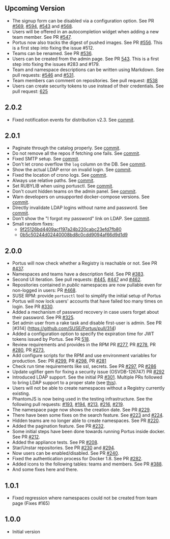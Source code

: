 ## Upcoming Version

- The signup form can be disabled via a configuration option. See PR
[#569](https://github.com/SUSE/Portus/pull/569),
[#594](https://github.com/SUSE/Portus/pull/594),
[#543](https://github.com/SUSE/Portus/pull/543) and
[#568](https://github.com/SUSE/Portus/pull/568).
- Users will be offered in an autocompletion widget when adding a new team
  member. See PR [#547](https://github.com/SUSE/Portus/pull/547).
- Portus now also tracks the digest of pushed images.
  See PR [#556](https://github.com/SUSE/Portus/pull/556). This is a first step
  into fixing the issue #512.
- Teams can be renamed. See PR [#536](https://github.com/SUSE/Portus/pull/536).
- Users can be created from the admin page.
  See PR [543](https://github.com/SUSE/Portus/pull/543). This is a first step
  into fixing the issues #283 and #179.
- Team and namespace descriptions can be written using Markdown. See pull
  requests: [#546](https://github.com/SUSE/Portus/pull/546) and
  [#531](https://github.com/SUSE/Portus/pull/531).
- Team members can comment on repositories. See pull request: [#538](https://github.com/SUSE/Portus/pull/583)
- Users can create security tokens to use instead of their credentials. See pull request: [625](https://github.com/SUSE/Portus/pull/625)

## 2.0.2

- Fixed notification events for distribution v2.3. See [commit](https://github.com/SUSE/Portus/commit/3817d09108907fa26ddaf5ce23291a326b8b8195).

## 2.0.1

- Paginate through the catalog properly. See [commit](https://github.com/SUSE/Portus/commit/6e31712c6669df569f24daba4020f5d6607ad7db).
- Do not remove all the repos if fetching one fails. See [commit](https://github.com/SUSE/Portus/commit/5626ad9802c663718a3a31675c8383e94e9a10c3).
- Fixed SMTP setup. See [commit](https://github.com/SUSE/Portus/commit/296dabe3dd1c236409aaa31f19fb6e4a2e003c25).
- Don't let crono overflow the `log` column on the DB. See [commit](https://github.com/SUSE/Portus/commit/a0ed6d68c328fe6a9cd5e57506ba1773a96189da).
- Show the actual LDAP error on invalid login. See [commit](https://github.com/SUSE/Portus/commit/260eace6ea7a360a040e230cb9c1c72afcb1abab).
- Fixed the location of crono logs. See [commit](https://github.com/SUSE/Portus/commit/1bd45d8796def0256a1dd84a74a5b3fb4e9b702a).
- Always use relative paths. See [commit](https://github.com/SUSE/Portus/commit/93259fc7affd38f833685f565c0af1bb4d46c876).
- Set RUBYLIB when using portusctl. See [commit](https://github.com/SUSE/Portus/commit/3fdce03646386074a0982d3d642155526dea7753).
- Don't count hidden teams on the admin panel. See [commit](https://github.com/SUSE/Portus/commit/8f57252bb9118016d1098c0936fb69a708dc4d54).
- Warn developers on unsupported docker-compose versions. See [commit](https://github.com/SUSE/Portus/commit/02605b3c3eef72a4a78d8db7fda05df2eae2e7db).
- Directly invalidate LDAP logins without name and password. See [commit](https://github.com/SUSE/Portus/commit/0c0c5a1be243bd42873cb852ebb7b189df16b6fa).
- Don't show the "I forgot my password" link on LDAP. See [commit](https://github.com/SUSE/Portus/commit/1daaf1117e8d83b425373cfae45892e519fd20fa).
- Small random fixes:
  - [9f25126bd4409acf197a24b220cabc23efd7fb80](https://github.com/SUSE/Portus/commit/9f25126bd4409acf197a24b220cabc23efd7fb80)
  - [0b5c50244d02440008bd8c0cdd9094af66d9d1d9](https://github.com/SUSE/Portus/commit/0b5c50244d02440008bd8c0cdd9094af66d9d1d9)

## 2.0.0

- Portus will now check whether a Registry is reachable or not.
See PR [#437](https://github.com/SUSE/Portus/pull/437).
- Namespaces and teams have a description field. See PR
[#383](https://github.com/SUSE/Portus/pull/383).
- Second UI iteration. See pull requests:
[#445](https://github.com/SUSE/Portus/pull/445),
[#447](https://github.com/SUSE/Portus/pull/477) and
[#462](https://github.com/SUSE/Portus/pull/462).
- Repositories contained in *public* namespaces are now pullable even for
non-logged in users: PR [#468](https://github.com/SUSE/Portus/pull/468).
- SUSE RPM: provide `portusctl` tool to simplify the initial setup of Portus
- Portus will now lock users' accounts that have failed too many times on
login. See PR [#330](https://github.com/SUSE/Portus/pull/330).
- Added a mechanism of password recovery in case users forget about their
password. See PR [#325](https://github.com/SUSE/Portus/pull/325).
- Set admin user from a rake task and disable first-user is admin. See PR [#314]
  (https://github.com/SUSE/Portus/pull/314)
- Added a configuration option to specify the expiration time for JWT tokens
issued by Portus. See PR [518](https://github.com/SUSE/Portus/pull/518).
- Review requirements and provides in the RPM
PR [#277](https://github.com/SUSE/Portus/pull/277),
PR [#278](https://github.com/SUSE/Portus/pull/278),
PR [#280](https://github.com/SUSE/Portus/pull/280),
PR [#273](https://github.com/SUSE/Portus/pull/273),
- Add configure scripts for the RPM and use environment variables for
production. See:
PR [#299](https://github.com/SUSE/Portus/pull/299),
PR [#298](https://github.com/SUSE/Portus/pull/298),
PR [#281](https://github.com/SUSE/Portus/pull/281)
- Check run time requirements like ssl, secrets. See
PR [#297](https://github.com/SUSE/Portus/pull/297),
PR [#286](https://github.com/SUSE/Portus/pull/286)
- Update uglifier gem for fixing a security issue (OSVDB-126747)
PR [#292](https://github.com/SUSE/Portus/pull/292)
- Introduced LDAP support. See the initial PR [#301](https://github.com/SUSE/Portus/pull/301).
Multiple PRs followed to bring LDAP support to a proper state (see
[this](https://github.com/SUSE/Portus/pulls?utf8=%E2%9C%93&q=is%3Apr+is%3Aclosed+LDAP+created%3A%3C%3D2015-10-26+)).
- Users will not be able to create namespaces without a Registry currently
existing.
- PhantomJS is now being used in the testing infrastructure. See the following
pull requests: [#193](https://github.com/SUSE/Portus/pull/193),
[#194](https://github.com/SUSE/Portus/pull/194),
[#213](https://github.com/SUSE/Portus/pull/213),
[#216](https://github.com/SUSE/Portus/pull/216),
[#219](https://github.com/SUSE/Portus/pull/219).
- The namespace page now shows the creation date. See PR
[#229](https://github.com/SUSE/Portus/pull/229).
- There have been some fixes on the search feature. See
[#223](https://github.com/SUSE/Portus/pull/223) and
[#224](https://github.com/SUSE/Portus/pull/224).
- Hidden teams are no longer able to create namespaces. See PR
[#220](https://github.com/SUSE/Portus/pull/220).
- Added the pagination feature. See PR [#232](https://github.com/SUSE/Portus/pull/232).
- Some initial steps have been done towards running Portus inside docker. See
PR [#212](https://github.com/SUSE/Portus/pull/212).
- Added the appliance tests. See PR [#208](https://github.com/SUSE/Portus/pull/208).
- Star/Unstar repositories. See PR [#230](https://github.com/SUSE/Portus/pull/230)
and [#294](https://github.com/SUSE/Portus/pull/294).
- Now users can be enabled/disabled. See PR [#240](https://github.com/SUSE/Portus/pull/240).
- Fixed the authentication process for Docker 1.8. See PR
[#282](https://github.com/SUSE/Portus/pull/282).
- Added icons to the following tables: teams and members. See PR
[#388](https://github.com/SUSE/Portus/pull/388).
- And some fixes here and there.

## 1.0.1

- Fixed regression where namespaces could not be created from team page
    (Fixes #165)

## 1.0.0

- Initial version

